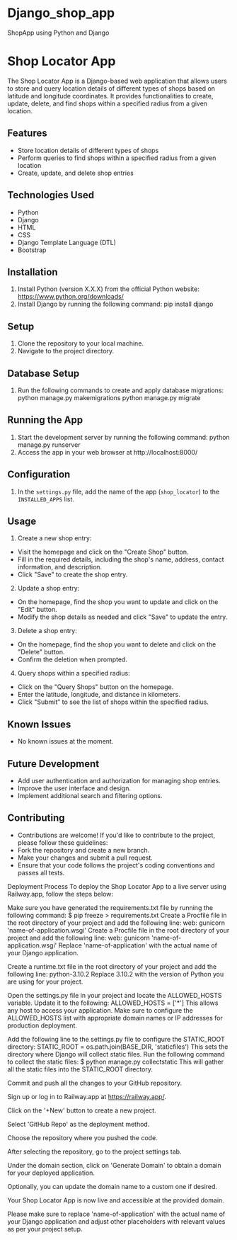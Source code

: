 # Django_shop_app
ShopApp using Python and Django
# Shop Locator App

The Shop Locator App is a Django-based web application that allows users to store and query location details of different types of shops based on latitude and longitude coordinates. It provides functionalities to create, update, delete, and find shops within a specified radius from a given location.

## Features

- Store location details of different types of shops
- Perform queries to find shops within a specified radius from a given location
- Create, update, and delete shop entries

## Technologies Used

- Python
- Django
- HTML
- CSS
- Django Template Language (DTL)
- Bootstrap

## Installation

1. Install Python (version X.X.X) from the official Python website: https://www.python.org/downloads/
2. Install Django by running the following command:
pip install django
## Setup

1. Clone the repository to your local machine.
2. Navigate to the project directory.

## Database Setup

1. Run the following commands to create and apply database migrations:
python manage.py makemigrations
python manage.py migrate
## Running the App

1. Start the development server by running the following command:
python manage.py runserver
2. Access the app in your web browser at http://localhost:8000/

## Configuration

1. In the `settings.py` file, add the name of the app (`shop_locator`) to the `INSTALLED_APPS` list.

## Usage

1. Create a new shop entry:
- Visit the homepage and click on the "Create Shop" button.
- Fill in the required details, including the shop's name, address, contact information, and description.
- Click "Save" to create the shop entry.

2. Update a shop entry:
- On the homepage, find the shop you want to update and click on the "Edit" button.
- Modify the shop details as needed and click "Save" to update the entry.

3. Delete a shop entry:
- On the homepage, find the shop you want to delete and click on the "Delete" button.
- Confirm the deletion when prompted.

4. Query shops within a specified radius:
- Click on the "Query Shops" button on the homepage.
- Enter the latitude, longitude, and distance in kilometers.
- Click "Submit" to see the list of shops within the specified radius.

## Known Issues

- No known issues at the moment.

## Future Development

- Add user authentication and authorization for managing shop entries.
- Improve the user interface and design.
- Implement additional search and filtering options.

## Contributing

- Contributions are welcome! If you'd like to contribute to the project, please follow these guidelines:
- Fork the repository and create a new branch.
- Make your changes and submit a pull request.
- Ensure that your code follows the project's coding conventions and passes all tests.


Deployment Process
To deploy the Shop Locator App to a live server using Railway.app, follow the steps below:

Make sure you have generated the requirements.txt file by running the following command:
$ pip freeze > requirements.txt
Create a Procfile file in the root directory of your project and add the following line:
web: gunicorn 'name-of-application.wsgi'
Create a Procfile file in the root directory of your project and add the following line:
web: gunicorn 'name-of-application.wsgi'
Replace 'name-of-application' with the actual name of your Django application.

Create a runtime.txt file in the root directory of your project and add the following line:
python-3.10.2
Replace 3.10.2 with the version of Python you are using for your project.

Open the settings.py file in your project and locate the ALLOWED_HOSTS variable. Update it to the following:
ALLOWED_HOSTS = ['*']
This allows any host to access your application. Make sure to configure the ALLOWED_HOSTS list with appropriate domain names or IP addresses for production deployment.

Add the following line to the settings.py file to configure the STATIC_ROOT directory:
STATIC_ROOT = os.path.join(BASE_DIR, 'staticfiles')
This sets the directory where Django will collect static files.
Run the following command to collect the static files:
$ python manage.py collectstatic
This will gather all the static files into the STATIC_ROOT directory.

Commit and push all the changes to your GitHub repository.

Sign up or log in to Railway.app at https://railway.app/.

Click on the '+New' button to create a new project.

Select 'GitHub Repo' as the deployment method.

Choose the repository where you pushed the code.

After selecting the repository, go to the project settings tab.

Under the domain section, click on 'Generate Domain' to obtain a domain for your deployed application.

Optionally, you can update the domain name to a custom one if desired.

Your Shop Locator App is now live and accessible at the provided domain.

Please make sure to replace 'name-of-application' with the actual name of your Django application and adjust other placeholders with relevant values as per your project setup.

